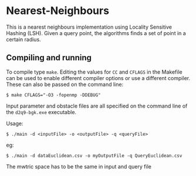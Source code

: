 # Nearest-Neighbours
This is a nearest neighbours implementation using Locality Sensitive Hashing (LSH). Given a query point, the algorithms finds a set of point in a certain radius.
## Compiling and running

To compile type `make`. Editing the values for `CC` and `CFLAGS` in the Makefile can be used to enable different compiler options or use a different compiler. These can also be passed on the command line:

    $ make CFLAGS="-O3 -fopenmp -DDEBUG"

Input parameter and obstacle files are all specified on the command line of the `d2q9-bgk.exe` executable.

Usage:

    $ ./main -d <inputFile> -o <outputFile> -q <queryFile>
eg:

    $ ./main -d dataEuclidean.csv -o myOutputFile -q QueryEuclidean.csv
    
The mwtric space has to be the same in input and query file
